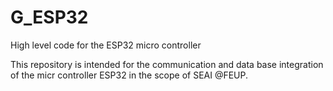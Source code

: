 # G_ESP32
High level code for the ESP32 micro controller

This repository is intended for the communication and data base integration of the micr controller ESP32 in the scope of SEAI @FEUP.
